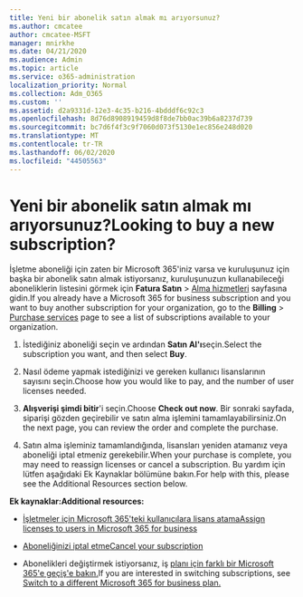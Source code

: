 ```yaml
---
title: Yeni bir abonelik satın almak mı arıyorsunuz?
ms.author: cmcatee
author: cmcatee-MSFT
manager: mnirkhe
ms.date: 04/21/2020
ms.audience: Admin
ms.topic: article
ms.service: o365-administration
localization_priority: Normal
ms.collection: Adm_O365
ms.custom: ''
ms.assetid: d2a9331d-12e3-4c35-b216-4bdddf6c92c3
ms.openlocfilehash: 8d76d8908919459d8f8de7bb0ac39b6a8237d739
ms.sourcegitcommit: bc7d6f4f3c9f7060d073f5130e1ec856e248d020
ms.translationtype: MT
ms.contentlocale: tr-TR
ms.lasthandoff: 06/02/2020
ms.locfileid: "44505563"
---
```

# <a name="looking-to-buy-a-new-subscription"></a><span data-ttu-id="240ab-102">Yeni bir abonelik satın almak mı arıyorsunuz?</span><span class="sxs-lookup"><span data-stu-id="240ab-102">Looking to buy a new subscription?</span></span>

<span data-ttu-id="240ab-103">İşletme aboneliği için zaten bir Microsoft 365'iniz varsa ve kuruluşunuz için başka bir abonelik satın almak istiyorsanız, kuruluşunuzun kullanabileceği aboneliklerin listesini görmek için **Fatura Satın** \> [Alma hizmetleri](https://go.microsoft.com/fwlink/p/?linkid=868433) sayfasına gidin.</span><span class="sxs-lookup"><span data-stu-id="240ab-103">If you already have a Microsoft 365 for business subscription and you want to buy another subscription for your organization, go to the **Billing** \> [Purchase services](https://go.microsoft.com/fwlink/p/?linkid=868433) page to see a list of subscriptions available to your organization.</span></span>
 
1. <span data-ttu-id="240ab-104">İstediğiniz aboneliği seçin ve ardından **Satın Al'ı**seçin.</span><span class="sxs-lookup"><span data-stu-id="240ab-104">Select the subscription you want, and then select **Buy**.</span></span>

2. <span data-ttu-id="240ab-105">Nasıl ödeme yapmak istediğinizi ve gereken kullanıcı lisanslarının sayısını seçin.</span><span class="sxs-lookup"><span data-stu-id="240ab-105">Choose how you would like to pay, and the number of user licenses needed.</span></span>

3. <span data-ttu-id="240ab-106">**Alışverişi şimdi bitir**'i seçin.</span><span class="sxs-lookup"><span data-stu-id="240ab-106">Choose **Check out now**.</span></span> <span data-ttu-id="240ab-107">Bir sonraki sayfada, siparişi gözden geçirebilir ve satın alma işlemini tamamlayabilirsiniz.</span><span class="sxs-lookup"><span data-stu-id="240ab-107">On the next page, you can review the order and complete the purchase.</span></span>

4. <span data-ttu-id="240ab-108">Satın alma işleminiz tamamlandığında, lisansları yeniden atamanız veya aboneliği iptal etmeniz gerekebilir.</span><span class="sxs-lookup"><span data-stu-id="240ab-108">When your purchase is complete, you may need to reassign licenses or cancel a subscription.</span></span> <span data-ttu-id="240ab-109">Bu yardım için lütfen aşağıdaki Ek Kaynaklar bölümüne bakın.</span><span class="sxs-lookup"><span data-stu-id="240ab-109">For help with this, please see the Additional Resources section below.</span></span>

 <span data-ttu-id="240ab-110">**Ek kaynaklar:**</span><span class="sxs-lookup"><span data-stu-id="240ab-110">**Additional resources:**</span></span>
  
- [<span data-ttu-id="240ab-111">İşletmeler için Microsoft 365'teki kullanıcılara lisans atama</span><span class="sxs-lookup"><span data-stu-id="240ab-111">Assign licenses to users in Microsoft 365 for business</span></span>](https://docs.microsoft.com/microsoft-365/admin/add-users/add-users)
    
- [<span data-ttu-id="240ab-112">Aboneliğinizi iptal etme</span><span class="sxs-lookup"><span data-stu-id="240ab-112">Cancel your subscription</span></span>](https://docs.microsoft.com/microsoft-365/commerce/subscriptions/cancel-your-subscription)
    
- <span data-ttu-id="240ab-113">Abonelikleri değiştirmek istiyorsanız, iş [planı için farklı bir Microsoft 365'e geçiş'e bakın.](https://docs.microsoft.com/microsoft-365/commerce/subscriptions/switch-to-a-different-plan)</span><span class="sxs-lookup"><span data-stu-id="240ab-113">If you are interested in switching subscriptions, see [Switch to a different Microsoft 365 for business plan.](https://docs.microsoft.com/microsoft-365/commerce/subscriptions/switch-to-a-different-plan)</span></span>